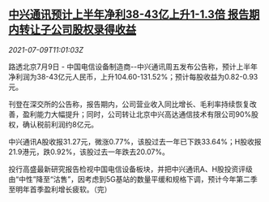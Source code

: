 <!--1625830284000-->
[中兴通讯预计上半年净利38-43亿上升1-1.3倍 报告期内转让子公司股权录得收益](https://cn.reuters.com/article/zte-profit-0709-fri-idCNKCS2EF11A)
------

<div><i>2021-07-09T11:01:03Z</i></div><p>路透北京7月9日 - 中国电信设备制造商--中兴通讯周五发布公告称，预计上半年净利润为38-43亿元人民币，上升104.60-131.52%；预计每股收益为0.82-0.93元。</p><p>刊登在深交所的公告称，报告期内，公司营业收入同比增长、毛利率持续恢复改善，盈利能力大幅提升；同时，公司转让北京中兴高达通信技术有限公司90%股权，确认税前利润约8亿元。</p><p>中兴通讯A股收报31.27元，微涨0.77%，该股过去一年已下跌33.64%；H股收报21.9港元，跌0.92%，该股过去一年跌去20.07%。</p><p>投行高盛最新研究报告检视中国电信设备板块，并把中兴通讯A、H股投资评级由“中性”降至“沽售”，因考虑到5G基站的数量平缓和规格下调，预计今年第二季至明年首季盈利增长疲软。（完）</p>
